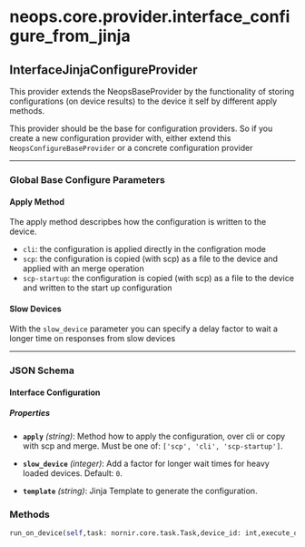 # neops.core.provider.interface_configure_from_jinja
## InterfaceJinjaConfigureProvider
This provider extends the NeopsBaseProvider by the functionality of storing configurations (on device results) to the device it self by different apply methods.

This provider should be the base for configuration providers. So if you create a new configuration provider with, either extend this `NeopsConfigureBaseProvider` or a concrete configuration provider

----------
### Global Base Configure Parameters
#### Apply Method

The apply method descripbes how the configuration is written to the device.
    
* `cli`: the configuration is applied directly in the configration mode
* `scp`: the configuration is copied (with scp) as a file to the device and applied with an merge operation
* `scp-startup`: the configuration is copied (with scp) as a file to the device and written to the start up configuration


#### Slow Devices

With the `slow_device` parameter you can specify a delay factor to wait a longer time on responses from slow devices

----------
### JSON Schema
#### Interface Configuration


##### Properties


- **`apply`** *(string)*: Method how to apply the configuration, over cli or copy with scp and merge. Must be one of: `['scp', 'cli', 'scp-startup']`.

- **`slow_device`** *(integer)*: Add a factor for longer wait times for heavy loaded devices. Default: `0`.

- **`template`** *(string)*: Jinja Template to generate the configuration.

### Methods
```python
run_on_device(self,task: nornir.core.task.Task,device_id: int,execute_on: List[int],execute_on_type: neops.core.provider.base.enum.RunOnEnum,**kwargs) -> nornir.core.task.Result
```